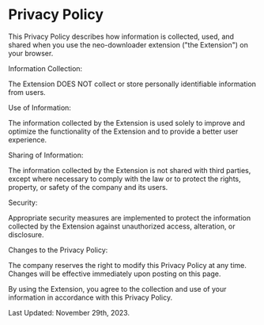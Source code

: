 # Privacy Policy

This Privacy Policy describes how information is collected, used, and shared when you use the neo-downloader extension ("the Extension") on your browser.

Information Collection:

The Extension DOES NOT collect or store personally identifiable information from users.

Use of Information:

The information collected by the Extension is used solely to improve and optimize the functionality of the Extension and to provide a better user experience.

Sharing of Information:

The information collected by the Extension is not shared with third parties, except where necessary to comply with the law or to protect the rights, property, or safety of the company and its users.

Security:

Appropriate security measures are implemented to protect the information collected by the Extension against unauthorized access, alteration, or disclosure.

Changes to the Privacy Policy:

The company reserves the right to modify this Privacy Policy at any time. Changes will be effective immediately upon posting on this page.

By using the Extension, you agree to the collection and use of your information in accordance with this Privacy Policy.

Last Updated: November 29th, 2023.

